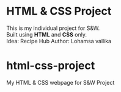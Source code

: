 # HTML & CSS Project

This is my individual project for S&W.  
Built using **HTML** and **CSS** only.  
Idea: Recipe Hub
Author: Lohamsa vallika
# html-css-project
My HTML &amp; CSS webpage for S&amp;W Project
